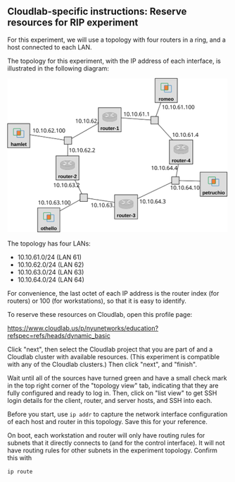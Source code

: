 ## Cloudlab-specific instructions: Reserve resources for RIP experiment

For this experiment, we will use a topology with four routers in a ring, and a host connected to each LAN.

The topology for this experiment, with the IP address of each interface, is illustrated in the following diagram:

<img src="rip-topology.svg" width="500px">

The topology has four LANs:

* 10.10.61.0/24 (LAN 61)
* 10.10.62.0/24 (LAN 62)
* 10.10.63.0/24 (LAN 63)
* 10.10.64.0/24 (LAN 64)

For convenience, the last octet of each IP address is the router index (for routers) or 100 (for workstations), so that it is easy to identify.

To reserve these resources on Cloudlab, open this profile page:

https://www.cloudlab.us/p/nyunetworks/education?refspec=refs/heads/dynamic_basic

Click "next", then select the Cloudlab project that you are part of and a Cloudlab cluster with available resources. (This experiment is compatible with any of the Cloudlab clusters.) Then click "next", and "finish".

Wait until all of the sources have turned green and have a small check mark in the top right corner of the "topology view" tab, indicating that they are fully configured and ready to log in. Then, click on "list view" to get SSH login details for the client, router, and server hosts, and SSH into each.

Before you start, use `ip addr` to capture the network interface configuration of each host and router in this topology. Save this for your reference.

On boot, each workstation and router will only have routing rules for subnets that it directly connects to (and for the control interface). It will not have routing rules for other subnets in the experiment topology. Confirm this with

```
ip route
```
